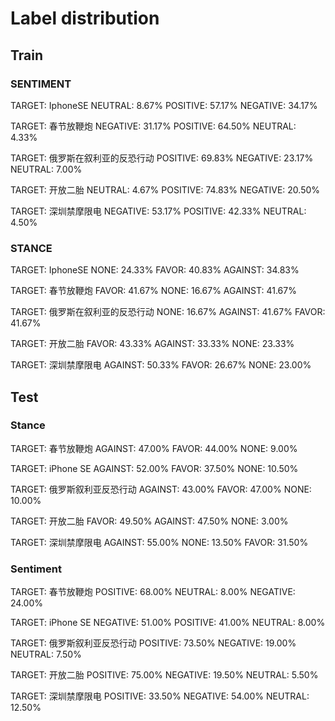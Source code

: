 # Label distribution

## Train

### SENTIMENT

TARGET: IphoneSE
NEUTRAL: 8.67%
POSITIVE: 57.17%
NEGATIVE: 34.17%

TARGET: 春节放鞭炮
NEGATIVE: 31.17%
POSITIVE: 64.50%
NEUTRAL: 4.33%

TARGET: 俄罗斯在叙利亚的反恐行动
POSITIVE: 69.83%
NEGATIVE: 23.17%
NEUTRAL: 7.00%

TARGET: 开放二胎
NEUTRAL: 4.67%
POSITIVE: 74.83%
NEGATIVE: 20.50%

TARGET: 深圳禁摩限电
NEGATIVE: 53.17%
POSITIVE: 42.33%
NEUTRAL: 4.50%

### STANCE

TARGET: IphoneSE
NONE: 24.33%
FAVOR: 40.83%
AGAINST: 34.83%

TARGET: 春节放鞭炮
FAVOR: 41.67%
NONE: 16.67%
AGAINST: 41.67%

TARGET: 俄罗斯在叙利亚的反恐行动
NONE: 16.67%
AGAINST: 41.67%
FAVOR: 41.67%

TARGET: 开放二胎
FAVOR: 43.33%
AGAINST: 33.33%
NONE: 23.33%

TARGET: 深圳禁摩限电
AGAINST: 50.33%
FAVOR: 26.67%
NONE: 23.00%

## Test

### Stance

TARGET: 春节放鞭炮
AGAINST: 47.00%
FAVOR: 44.00%
NONE: 9.00%

TARGET: iPhone SE
AGAINST: 52.00%
FAVOR: 37.50%
NONE: 10.50%

TARGET: 俄罗斯叙利亚反恐行动
AGAINST: 43.00%
FAVOR: 47.00%
NONE: 10.00%

TARGET: 开放二胎
FAVOR: 49.50%
AGAINST: 47.50%
NONE: 3.00%

TARGET: 深圳禁摩限电
AGAINST: 55.00%
NONE: 13.50%
FAVOR: 31.50%

### Sentiment

TARGET: 春节放鞭炮
POSITIVE: 68.00%
NEUTRAL: 8.00%
NEGATIVE: 24.00%

TARGET: iPhone SE
NEGATIVE: 51.00%
POSITIVE: 41.00%
NEUTRAL: 8.00%

TARGET: 俄罗斯叙利亚反恐行动
POSITIVE: 73.50%
NEGATIVE: 19.00%
NEUTRAL: 7.50%

TARGET: 开放二胎
POSITIVE: 75.00%
NEGATIVE: 19.50%
NEUTRAL: 5.50%

TARGET: 深圳禁摩限电
POSITIVE: 33.50%
NEGATIVE: 54.00%
NEUTRAL: 12.50%

